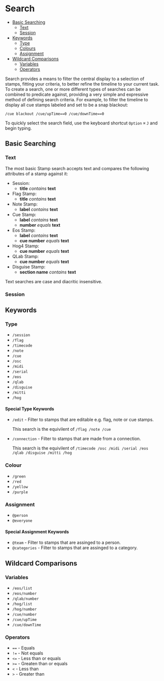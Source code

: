 # Search

- [Basic Searching](#basic-searching)
    - [Text](#text)
    - [Session](#session)
- [Keywords](#keywords)
    - [Type](#type)
    - [Colours](#colour)
    - [Assignment](#assignment)
- [Wildcard Comparisons](#wildcard-comparisons)
	- [Variables](#variables)
    - [Operators](#operators)

Search provides a means to filter the central display to a selection of stamps, fitting your criteria, to better refine the timeline to your current task.
To create a search, one or more different types of searches can be combined to predicate against, providing a very simple and expressive method of defining search criteria.
For example, to filter the timeline to display all cue stamps labeled and set to be a snap blackout:

`/cue blackout /cue/upTime==0 /cue/downTime==0`

To quickly select the search field, use the keyboard shortcut `Option` `⌘` `J` and begin typing.

<a name="basic-searching"></a>
## Basic Searching

<a name="text"></a>
### Text
The most basic Stamp search accepts text and compares the following attributes of a stamp against it:
- Session:
	- **title** *contains* **text**
- Flag Stamp:
	- **title** *contains* **text**
- Note Stamp:
	- **label** *contains* **text**
- Cue Stamp:
	- **label** *contains* **text**
	- **number** *equals* **text**
- Eos Stamp:
	- **label** *contains* **text**
	- **cue number** *equals* **text**
- Hog4 Stamp:
	- **cue number** *equals* **text**
- QLab Stamp:
	- **cue number** *equals* **text**
- Disguise Stamp: 
	- **section name** *contains* **text**

Text searches are case and diacritic insensitive.

<a name="session"></a>
### Session

<a name="keywords"></a>
## Keywords
<a name="type"></a>
### Type
- `/session`
- `/flag`
- `/timecode`
- `/note`
- `/cue`
- `/osc`
- `/midi`
- `/serial`
- `/eos`
- `/qlab`
- `/disguise`
- `/mitti`
- `/hog`

#### Special Type Keywords
- `/edit` - Filter to stamps that are editable e.g. flag, note or cue stamps.

    This search is the equivilent of `/flag /note /cue`
    
- `/connection` - Filter to stamps that are made from a connection.

    This search is the equivilent of `/timecode /osc /midi /serial /eos /qlab /disguise /mitti /hog`

<a name="colour"></a>
### Colour
- `/green`
- `/red`
- `/yellow`
- `/purple`

<a name="assinnment"></a>
### Assignment
- `@person`
- `@everyone`

#### Special Assignment Keywords
- `@team` - Filter to stamps that are assinged to a person.
- `@categories` - Filter to stamps that are assinged to a category.

<a name="wildcard-comparisons"></a>
## Wildcard Comparisons
<a name="variables"></a>
### Variables
- `/eos/list`
- `/eos/number`
- `/qlab/number`
- `/hog/list`
- `/hog/number`
- `/cue/number`
- `/cue/upTime`
- `/cue/downTime`
<a name="operators"></a>
### Operators
- `==` - Equals
- `!=` - Not equals
- `<=` - Less than or equals
- `>=` - Greaten than or equals
- `<` - Less than
- `>` - Greater than
